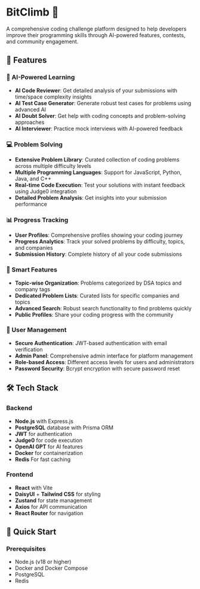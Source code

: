 # BitClimb 🚀

A comprehensive coding challenge platform designed to help developers improve their programming skills through AI-powered features, contests, and community engagement.

## 🌟 Features

### 🤖 AI-Powered Learning
- **AI Code Reviewer**: Get detailed analysis of your submissions with time/space complexity insights
- **AI Test Case Generator**: Generate robust test cases for problems using advanced AI
- **AI Doubt Solver**: Get help with coding concepts and problem-solving approaches
- **AI Interviewer**: Practice mock interviews with AI-powered feedback

### 💻 Problem Solving
- **Extensive Problem Library**: Curated collection of coding problems across multiple difficulty levels
- **Multiple Programming Languages**: Support for JavaScript, Python, Java, and C++
- **Real-time Code Execution**: Test your solutions with instant feedback using Judge0 integration
- **Detailed Problem Analysis**: Get insights into your submission performance

### 📊 Progress Tracking
- **User Profiles**: Comprehensive profiles showing your coding journey
- **Progress Analytics**: Track your solved problems by difficulty, topics, and companies
- **Submission History**: Complete history of all your code submissions

### 🎯 Smart Features
- **Topic-wise Organization**: Problems categorized by DSA topics and company tags
- **Dedicated Problem Lists**: Curated lists for specific companies and topics
- **Advanced Search**: Robust search functionality to find problems quickly
- **Public Profiles**: Share your coding progress with the community

### 🔐 User Management
- **Secure Authentication**: JWT-based authentication with email verification
- **Admin Panel**: Comprehensive admin interface for platform management
- **Role-based Access**: Different access levels for users and administrators
- **Password Security**: Bcrypt encryption with secure password reset

## 🛠️ Tech Stack

### Backend
- **Node.js** with Express.js
- **PostgreSQL** database with Prisma ORM
- **JWT** for authentication
- **Judge0** for code execution
- **OpenAI GPT** for AI features
- **Docker** for containerization
- **Redis** For fast caching

### Frontend
- **React** with Vite
- **DaisyUI** + **Tailwind CSS** for styling
- **Zustand** for state management
- **Axios** for API communication
- **React Router** for navigation

## 🚀 Quick Start

### Prerequisites
- Node.js (v18 or higher)
- Docker and Docker Compose
- PostgreSQL
- Redis